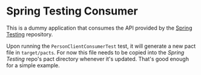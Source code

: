 # Spring Testing Consumer

This is a dummy application that consumes the API provided by the [Spring Testing](https://github.com/hamvocke/spring-testing) repository.

Upon running the `PersonClientConsumerTest` test, it will generate a new pact file in `target/pacts`. For now this file needs to be copied into the _Spring Testing_ repo's pact directory whenever it's updated. That's good enough for a simple example.
